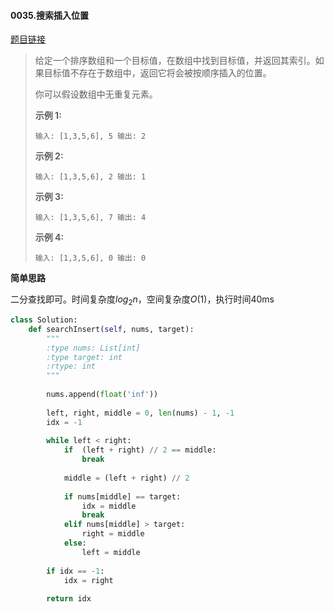 #### 0035.搜索插入位置

[题目链接](https://leetcode-cn.com/problems/search-insert-position/)

> 给定一个排序数组和一个目标值，在数组中找到目标值，并返回其索引。如果目标值不存在于数组中，返回它将会被按顺序插入的位置。
>
> 你可以假设数组中无重复元素。
>
> **示例 1:**
>
> `
> 输入: [1,3,5,6], 5
> 输出: 2
> `
>
> **示例 2:**
>
> `
> 输入: [1,3,5,6], 2
> 输出: 1
> `
>
> **示例 3:**
>
> `
> 输入: [1,3,5,6], 7
> 输出: 4
> `
>
> **示例 4:**
>
> `
> 输入: [1,3,5,6], 0
> 输出: 0
> `

**简单思路**

二分查找即可。时间复杂度$log_{2}{n}$，空间复杂度$O(1)$，执行时间40ms

```python
class Solution:
    def searchInsert(self, nums, target):
        """
        :type nums: List[int]
        :type target: int
        :rtype: int
        """
        
        nums.append(float('inf'))
            
        left, right, middle = 0, len(nums) - 1, -1
        idx = -1
        
        while left < right:
            if  (left + right) // 2 == middle:
                break
                
            middle = (left + right) // 2
            
            if nums[middle] == target:
                idx = middle
                break
            elif nums[middle] > target:
                right = middle
            else:
                left = middle
        
        if idx == -1:
            idx = right
            
        return idx
```


